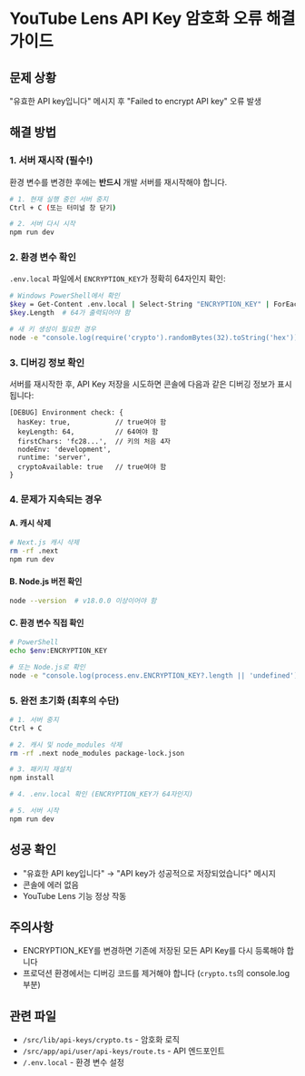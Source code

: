 # YouTube Lens API Key 암호화 오류 해결 가이드

## 문제 상황
"유효한 API key입니다" 메시지 후 "Failed to encrypt API key" 오류 발생

## 해결 방법

### 1. 서버 재시작 (필수!)
환경 변수를 변경한 후에는 **반드시** 개발 서버를 재시작해야 합니다.

```bash
# 1. 현재 실행 중인 서버 중지
Ctrl + C (또는 터미널 창 닫기)

# 2. 서버 다시 시작
npm run dev
```

### 2. 환경 변수 확인
`.env.local` 파일에서 `ENCRYPTION_KEY`가 정확히 64자인지 확인:

```bash
# Windows PowerShell에서 확인
$key = Get-Content .env.local | Select-String "ENCRYPTION_KEY" | ForEach-Object { $_.Line.Split('=')[1] }
$key.Length  # 64가 출력되어야 함

# 새 키 생성이 필요한 경우
node -e "console.log(require('crypto').randomBytes(32).toString('hex'))"
```

### 3. 디버깅 정보 확인
서버를 재시작한 후, API Key 저장을 시도하면 콘솔에 다음과 같은 디버깅 정보가 표시됩니다:

```
[DEBUG] Environment check: {
  hasKey: true,           // true여야 함
  keyLength: 64,          // 64여야 함
  firstChars: 'fc28...',  // 키의 처음 4자
  nodeEnv: 'development',
  runtime: 'server',
  cryptoAvailable: true   // true여야 함
}
```

### 4. 문제가 지속되는 경우

#### A. 캐시 삭제
```bash
# Next.js 캐시 삭제
rm -rf .next
npm run dev
```

#### B. Node.js 버전 확인
```bash
node --version  # v18.0.0 이상이어야 함
```

#### C. 환경 변수 직접 확인
```bash
# PowerShell
echo $env:ENCRYPTION_KEY

# 또는 Node.js로 확인
node -e "console.log(process.env.ENCRYPTION_KEY?.length || 'undefined')"
```

### 5. 완전 초기화 (최후의 수단)
```bash
# 1. 서버 중지
Ctrl + C

# 2. 캐시 및 node_modules 삭제
rm -rf .next node_modules package-lock.json

# 3. 패키지 재설치
npm install

# 4. .env.local 확인 (ENCRYPTION_KEY가 64자인지)

# 5. 서버 시작
npm run dev
```

## 성공 확인
- "유효한 API key입니다" → "API key가 성공적으로 저장되었습니다" 메시지
- 콘솔에 에러 없음
- YouTube Lens 기능 정상 작동

## 주의사항
- ENCRYPTION_KEY를 변경하면 기존에 저장된 모든 API Key를 다시 등록해야 합니다
- 프로덕션 환경에서는 디버깅 코드를 제거해야 합니다 (`crypto.ts`의 console.log 부분)

## 관련 파일
- `/src/lib/api-keys/crypto.ts` - 암호화 로직
- `/src/app/api/user/api-keys/route.ts` - API 엔드포인트
- `/.env.local` - 환경 변수 설정
